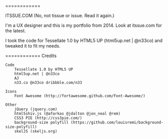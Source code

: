 ============

ITSSUE.COM 
(No, not tissue or issue. Read it again.)

I'm a UX designer and this is my portfolio from 2014. Look at itssue.com for the latest.

I took the code for Tessellate 1.0 by HTML5 UP (html5up.net | @n33co) and tweaked it to fit my needs. 

============
Credits
	
	Code
		Tessellate 1.0 by HTML5 UP
		html5up.net | @n33co
		AJ
		n33.co @n33co dribbble.com/n33

	Icons
		Font Awesome (http://fortawesome.github.com/Font-Awesome/)

	Other
		jQuery (jquery.com)
		html5shiv.js (@afarkas @jdalton @jon_neal @rem)
		CSS3 PIE (http://css3pie.com/)
		background-size polyfill (https://github.com/louisremi/background-size-polyfill)
		skelJS (skeljs.org)